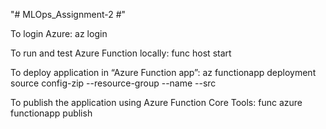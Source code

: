 "# MLOps_Assignment-2 #" 

To login Azure:
az login

To run and test Azure Function locally: 
func host start

To deploy application in “Azure Function app”: 
az functionapp deployment source config-zip --resource-group <resource-group> --name <function-app-name> --src <path-to-zip-file>

To publish the application using Azure Function Core Tools:
func azure functionapp publish <FunctionAppName>
